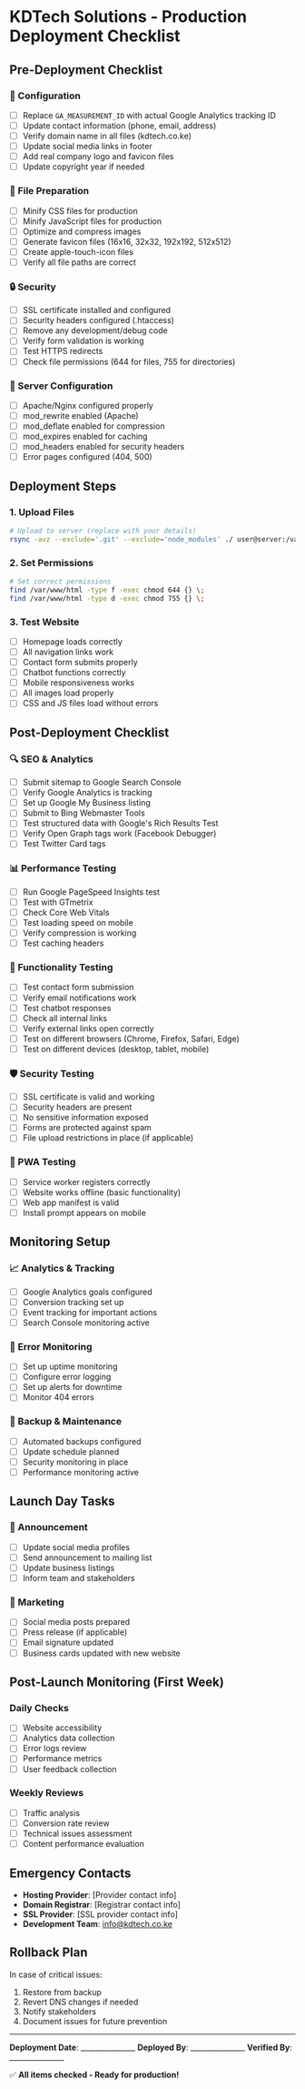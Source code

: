 # KDTech Solutions - Production Deployment Checklist

## Pre-Deployment Checklist

### 🔧 Configuration
- [ ] Replace `GA_MEASUREMENT_ID` with actual Google Analytics tracking ID
- [ ] Update contact information (phone, email, address)
- [ ] Verify domain name in all files (kdtech.co.ke)
- [ ] Update social media links in footer
- [ ] Add real company logo and favicon files
- [ ] Update copyright year if needed

### 📁 File Preparation
- [ ] Minify CSS files for production
- [ ] Minify JavaScript files for production
- [ ] Optimize and compress images
- [ ] Generate favicon files (16x16, 32x32, 192x192, 512x512)
- [ ] Create apple-touch-icon files
- [ ] Verify all file paths are correct

### 🔒 Security
- [ ] SSL certificate installed and configured
- [ ] Security headers configured (.htaccess)
- [ ] Remove any development/debug code
- [ ] Verify form validation is working
- [ ] Test HTTPS redirects
- [ ] Check file permissions (644 for files, 755 for directories)

### 🚀 Server Configuration
- [ ] Apache/Nginx configured properly
- [ ] mod_rewrite enabled (Apache)
- [ ] mod_deflate enabled for compression
- [ ] mod_expires enabled for caching
- [ ] mod_headers enabled for security headers
- [ ] Error pages configured (404, 500)

## Deployment Steps

### 1. Upload Files
```bash
# Upload to server (replace with your details)
rsync -avz --exclude='.git' --exclude='node_modules' ./ user@server:/var/www/html/
```

### 2. Set Permissions
```bash
# Set correct permissions
find /var/www/html -type f -exec chmod 644 {} \;
find /var/www/html -type d -exec chmod 755 {} \;
```

### 3. Test Website
- [ ] Homepage loads correctly
- [ ] All navigation links work
- [ ] Contact form submits properly
- [ ] Chatbot functions correctly
- [ ] Mobile responsiveness works
- [ ] All images load properly
- [ ] CSS and JS files load without errors

## Post-Deployment Checklist

### 🔍 SEO & Analytics
- [ ] Submit sitemap to Google Search Console
- [ ] Verify Google Analytics is tracking
- [ ] Set up Google My Business listing
- [ ] Submit to Bing Webmaster Tools
- [ ] Test structured data with Google's Rich Results Test
- [ ] Verify Open Graph tags work (Facebook Debugger)
- [ ] Test Twitter Card tags

### 📊 Performance Testing
- [ ] Run Google PageSpeed Insights test
- [ ] Test with GTmetrix
- [ ] Check Core Web Vitals
- [ ] Test loading speed on mobile
- [ ] Verify compression is working
- [ ] Test caching headers

### 🔧 Functionality Testing
- [ ] Test contact form submission
- [ ] Verify email notifications work
- [ ] Test chatbot responses
- [ ] Check all internal links
- [ ] Verify external links open correctly
- [ ] Test on different browsers (Chrome, Firefox, Safari, Edge)
- [ ] Test on different devices (desktop, tablet, mobile)

### 🛡️ Security Testing
- [ ] SSL certificate is valid and working
- [ ] Security headers are present
- [ ] No sensitive information exposed
- [ ] Forms are protected against spam
- [ ] File upload restrictions in place (if applicable)

### 📱 PWA Testing
- [ ] Service worker registers correctly
- [ ] Website works offline (basic functionality)
- [ ] Web app manifest is valid
- [ ] Install prompt appears on mobile

## Monitoring Setup

### 📈 Analytics & Tracking
- [ ] Google Analytics goals configured
- [ ] Conversion tracking set up
- [ ] Event tracking for important actions
- [ ] Search Console monitoring active

### 🚨 Error Monitoring
- [ ] Set up uptime monitoring
- [ ] Configure error logging
- [ ] Set up alerts for downtime
- [ ] Monitor 404 errors

### 🔄 Backup & Maintenance
- [ ] Automated backups configured
- [ ] Update schedule planned
- [ ] Security monitoring in place
- [ ] Performance monitoring active

## Launch Day Tasks

### 📢 Announcement
- [ ] Update social media profiles
- [ ] Send announcement to mailing list
- [ ] Update business listings
- [ ] Inform team and stakeholders

### 🎯 Marketing
- [ ] Social media posts prepared
- [ ] Press release (if applicable)
- [ ] Email signature updated
- [ ] Business cards updated with new website

## Post-Launch Monitoring (First Week)

### Daily Checks
- [ ] Website accessibility
- [ ] Analytics data collection
- [ ] Error logs review
- [ ] Performance metrics
- [ ] User feedback collection

### Weekly Reviews
- [ ] Traffic analysis
- [ ] Conversion rate review
- [ ] Technical issues assessment
- [ ] Content performance evaluation

## Emergency Contacts

- **Hosting Provider**: [Provider contact info]
- **Domain Registrar**: [Registrar contact info]
- **SSL Provider**: [SSL provider contact info]
- **Development Team**: info@kdtech.co.ke

## Rollback Plan

In case of critical issues:
1. Restore from backup
2. Revert DNS changes if needed
3. Notify stakeholders
4. Document issues for future prevention

---

**Deployment Date**: _______________
**Deployed By**: _______________
**Verified By**: _______________

✅ **All items checked - Ready for production!**
